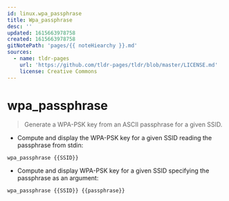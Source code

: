```yaml
---
id: linux.wpa_passphrase
title: Wpa_passphrase
desc: ''
updated: 1615663978758
created: 1615663978758
gitNotePath: 'pages/{{ noteHiearchy }}.md'
sources:
  - name: tldr-pages
    url: 'https://github.com/tldr-pages/tldr/blob/master/LICENSE.md'
    license: Creative Commons
---
```

# wpa_passphrase

> Generate a WPA-PSK key from an ASCII passphrase for a given SSID.

- Compute and display the WPA-PSK key for a given SSID reading the passphrase from stdin:

`wpa_passphrase {{SSID}}`

- Compute and display WPA-PSK key for a given SSID specifying the passphrase as an argument:

`wpa_passphrase {{SSID}} {{passphrase}}`

